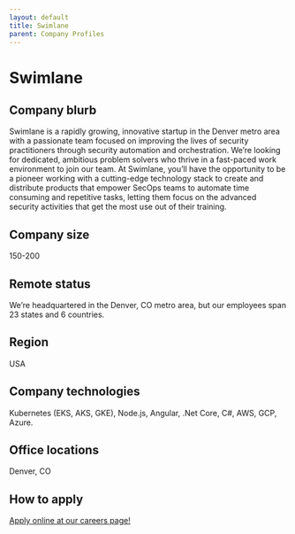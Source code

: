 ```yaml
---
layout: default
title: Swimlane
parent: Company Profiles
---
```


# Swimlane

## Company blurb

Swimlane is a rapidly growing, innovative startup in the Denver metro area with a passionate team focused on improving the lives of security practitioners through security automation and orchestration. We’re looking for dedicated, ambitious problem solvers who thrive in a fast-paced work environment to join our team. At Swimlane, you’ll have the opportunity to be a pioneer working with a cutting-edge technology stack to create and distribute products that empower SecOps teams to automate time consuming and repetitive tasks, letting them focus on the advanced security activities that get the most use out of their training.

## Company size

150-200

## Remote status

We’re headquartered in the Denver, CO metro area, but our employees span 23 states and 6 countries.

## Region

USA

## Company technologies

Kubernetes (EKS, AKS, GKE), Node.js, Angular, .Net Core, C#, AWS, GCP, Azure.

## Office locations

Denver, CO

## How to apply

[Apply online at our careers page!](https://swimlane.com/about/careers/)